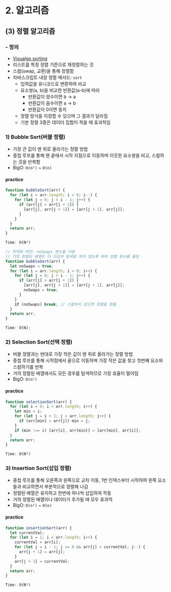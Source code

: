 # 2. 알고리즘

## (3) 정렬 알고리즘

### - 정의

- [Visualgo sorting](https://visualgo.net/en/sorting)
- 리스트를 특정 정렬 기준으로 재정렬하는 것
- 스왑(swap, 교환)을 통해 정렬함
- 자바스크립트 내장 정렬 메서드: `sort`
  - 입력값을 유니코드로 변환하여 비교
  - 요소쌍(a, b)을 비교한 반환값(a-b)에 따라
    - 반환값이 양수이면 b -> a
    - 반환값이 음수이면 a -> b
    - 반환값이 0이면 동치
  - 정렬 방식을 지정할 수 있으며 그 결과가 달라짐
  - 기본 정렬 3종은 데이터 집합이 작을 때 효과적임

### 1) Bubble Sort(버블 정렬)

- 가장 큰 값이 맨 위로 올라가는 정렬 방법
- 중첩 루프를 통해 맨 끝에서 시작 지점으로 이동하며 이웃한 요소쌍을 비교, 스왑하는 것을 반복함
- BigO: `O(n²)` ~ `O(n)`

#### practice

```ts
function bubbleSort(arr) {
  for (let i = arr.length; i > 0; i--) {
    for (let j = 0; j < i - 1; j++) {
      if (arr[j] > arr[j + 1]) {
        [arr[j], arr[j + 1]] = [arr[j + 1], arr[j]];
      }
    }
  }
  return arr;
}

Time: O(N²)
```

```ts
// 최적화 버전: noSwaps 변수를 이용
// 거의 정렬된 배열은 더 이상의 탐색을 하지 않도록 하여 정렬 횟수를 줄임
function bubbleSort(arr) {
  let noSwaps = true;
  for (let i = arr.length; i > 0; i++) {
    for (let j = 0; j < i - 1; j++) {
      if (arr[j] > arr[j + 1]) {
        [arr[j], arr[j + 1]] = [arr[j + 1], arr[j]];
        noSwaps = true;
      }
    }
    if (noSwaps) break; // 스왑하지 않으면 정렬을 멈춤
  }
  return arr;
}

Time: O(N);
```

### 2) Selection Sort(선택 정렬)

- 버블 정렬과는 반대로 가장 작은 값이 맨 위로 올라가는 정렬 방법
- 중첩 루프를 통해 시작점에서 끝으로 이동하며 가장 작은 값을 찾고 첫번째 요소와 스왑하기를 반복
- 거의 정렬된 배열에서도 모든 경우를 탐색하므로 가장 효율이 떨어짐
- BigO: `O(n²)`

#### practice

```ts
function selectionSort(arr) {
  for (let i = 0; i < arr.length; i++) {
    let min = i;
    for (let j = i + 1; j < arr.length; j++) {
      if (arr[min] > arr[j]) min = j;
    }
    if (min !== i) [arr[i], arr[min]] = [arr[min], arr[i]];
  }
  return arr;
}

Time: O(N²)
```

### 3) Insertion Sort(삽입 정렬)

- 중첩 루프를 통해 오른쪽과 왼쪽으로 교차 이동, 1번 인덱스부터 시작하여 왼쪽 요소들과 비교하면서 부분적으로 정렬해 나감
- 정렬된 배열은 유지하고 한번에 하나씩 삽입하여 작동
- 거의 정렬된 배열이나 데이터가 추가될 때 모두 효과적
- BigO: `O(n²)` ~ `O(n)`

#### practice

```ts
function insertionSort(arr) {
  let currentVal;
  for (let i = 1; i < arr.length; i++) {
    currentVal = arr[i];
    for (let j = i - 1; j >= 0 && arr[j] > currentVal; j--) {
      arr[j + 1] = arr[j];
    }
    arr[j + 1] = currentVal;
  }
  return arr;
}

Time: O(N²)
```
